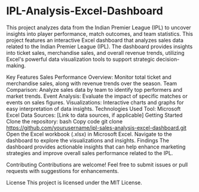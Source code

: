 # IPL-Analysis-Excel-Dashboard
This project analyzes data from the Indian Premier League (IPL) to uncover insights into player performance, match outcomes, and team statistics.
This project features an interactive Excel dashboard that analyzes sales data related to the Indian Premier League (IPL). The dashboard provides insights into ticket sales, merchandise sales, and overall revenue trends, utilizing Excel's powerful data visualization tools to support strategic decision-making.

Key Features
Sales Performance Overview: Monitor total ticket and merchandise sales, along with revenue trends over the season.
Team Comparison: Analyze sales data by team to identify top performers and market trends.
Event Analysis: Evaluate the impact of specific matches or events on sales figures.
Visualizations: Interactive charts and graphs for easy interpretation of data insights.
Technologies Used
Tool: Microsoft Excel
Data Sources: [Link to data sources, if applicable]
Getting Started
Clone the repository:
bash
Copy code
git clone https://github.com/yourusername/ipl-sales-analysis-excel-dashboard.git
Open the Excel workbook (.xlsx) in Microsoft Excel.
Navigate to the dashboard to explore the visualizations and insights.
Findings
The dashboard provides actionable insights that can help enhance marketing strategies and improve overall sales performance related to the IPL.

Contributing
Contributions are welcome! Feel free to submit issues or pull requests with suggestions for enhancements.

License
This project is licensed under the MIT License.
